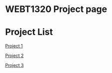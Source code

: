 # WEBT1320 Project page

<h1>Project List</h1>

<a href="Project1/index.html" target="_blank">Project 1</a>

<a href="Project2/index.html" target="_blank">Project 2</a>

<a href="Project3/index.html" target="_blank">Project 3</a>